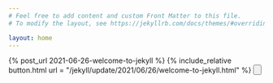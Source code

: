 ```yaml
---
# Feel free to add content and custom Front Matter to this file.
# To modify the layout, see https://jekyllrb.com/docs/themes/#overriding-theme-defaults

layout: home
---
```

{% post_url 2021-06-26-welcome-to-jekyll %}
{% include_relative button.html url = "/jekyll/update/2021/06/26/welcome-to-jekyll.html" %}
<button>